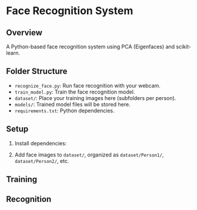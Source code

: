# Face Recognition System

## Overview
A Python-based face recognition system using PCA (Eigenfaces) and scikit-learn.

## Folder Structure
- `recognize_face.py`: Run face recognition with your webcam.
- `train_model.py`: Train the face recognition model.
- `dataset/`: Place your training images here (subfolders per person).
- `models/`: Trained model files will be stored here.
- `requirements.txt`: Python dependencies.

## Setup
1. Install dependencies:

2. Add face images to `dataset/`, organized as `dataset/Person1/`, `dataset/Person2/`, etc.

## Training

## Recognition
